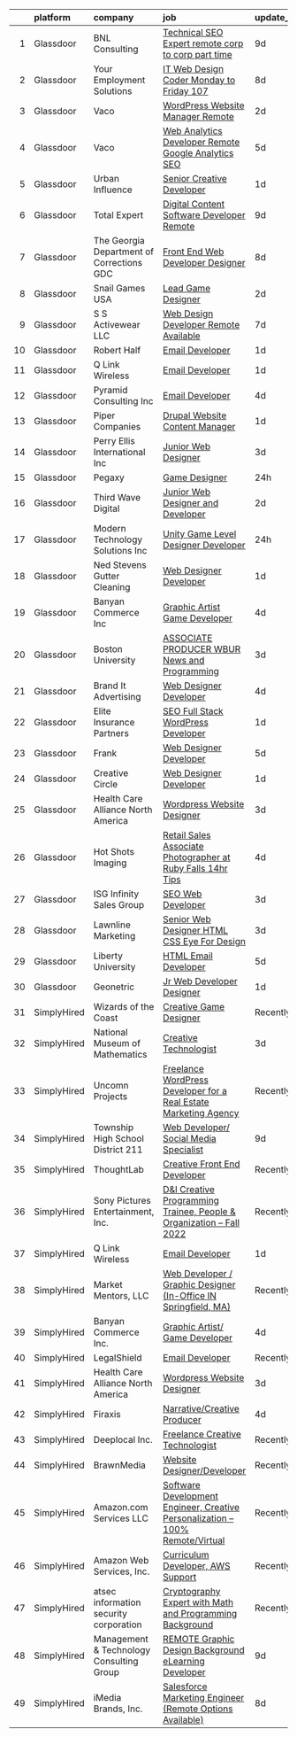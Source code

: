 

|    | platform    | company                                    | job                                                                                                                                                                                                                                                                                                                                                                                                                                                                                                                                                                                                                                                                                                                                                                                                                                                                                                                                                                                                                                                                                                                                                                                                                                                                                                                                                                                                        | update_time   | location                      |
|---:|:------------|:-------------------------------------------|:-----------------------------------------------------------------------------------------------------------------------------------------------------------------------------------------------------------------------------------------------------------------------------------------------------------------------------------------------------------------------------------------------------------------------------------------------------------------------------------------------------------------------------------------------------------------------------------------------------------------------------------------------------------------------------------------------------------------------------------------------------------------------------------------------------------------------------------------------------------------------------------------------------------------------------------------------------------------------------------------------------------------------------------------------------------------------------------------------------------------------------------------------------------------------------------------------------------------------------------------------------------------------------------------------------------------------------------------------------------------------------------------------------------|:--------------|:------------------------------|
|  1 | Glassdoor   | BNL Consulting                             | [Technical SEO Expert  remote  corp to corp  part time ](https://www.glassdoor.com/partner/jobListing.htm?pos=107&ao=1110586&s=58&guid=000001834f691d36abe6ede7abd3ef12&src=GD_JOB_AD&t=SR&vt=w&ea=1&cs=1_51bfea3a&cb=1663484632900&jobListingId=1008125956128&cpc=5E31031E1AFF45A7&jrtk=3-0-1gd7mi7g2i6hs801-1gd7mi7gombjh800-47594a9c03d0d9ee--6NYlbfkN0C_eQCgnQ3dunn2kgXxy7uUxBB8Rm9uGSd45wqHXb30Yhouy9iaZ5tM-buZODdeWhkxcLZ-P8HpVwdiJJkDZwZdqfCN6nBcd16_TJfDogr1G06Jkw1xVd5RFtOvPKtffE1EIfYg4PMn3sFvUuwX5OwMAQzJ6VlzbU0P-e1WfYEJzV9Zh64upAZH5YBNW3e5J3iOblEqOi_xv9feaDQJOLkhNoLKa4ZJLr7pjwuN82Zhydd3ToLVZqXOSdoOILHN6Wd-LpkI0SdNpG8Wjk8SLLlvKEtqzizj8E3VDqWIhhZw4yG6KcsULgCYYM7viGhJakxD8kpzmyzhPAN0gjcr1H1Apu_POTgN5AAtZktI-gBpSFiIX1AIbCN51X_FCCqDsOTi8l5ksbEFRxjXgOlDrbU3FONC85lqEPIoPECGziSu7S3zZJrgMRFfxZOot0kLHl_78A6qwfCczemjMgegqTUKpSENep-uOLZRH5QriWdA8_8YFrrge5j6nmjjCSgRjhN5Ustr74iyZXVyCLpne4uSikUubHrqGzM%3D)                                                                                                                                                                                                                                                                                                                                                                                                                                                                            | 9d            | Remote                        |
|  2 | Glassdoor   | Your Employment Solutions                  | [IT Web Design Coder   Monday to Friday   107 ](https://www.glassdoor.com/partner/jobListing.htm?pos=118&ao=1110586&s=58&guid=000001834f691d36abe6ede7abd3ef12&src=GD_JOB_AD&t=SR&vt=w&ea=1&cs=1_6979a1cb&cb=1663484632901&jobListingId=1008129832807&cpc=3BA4CE39D5B5DEF5&jrtk=3-0-1gd7mi7g2i6hs801-1gd7mi7gombjh800-2c9f59b0f4c277d0--6NYlbfkN0BoX6wpDdJTHeYlimlJm_P1-jbwQr-0B8vfz-ygzljkeGzGbXyjUuiWXLc_5d8-cOPG8TVIKlYBr_2im9kAv8sjZambDVdFbgvfgdvgEiH0xCdnpWeZdbmerImX81Q70XaQRLfItT7xnaEjZ7DjLgF7MEFN_TazJHtm_c3lM__LXVixK_R49ltfx1VHpfffsY4to5yQ-HDQvDbqC1Sl8PCiWWRw5v4afx78r7NwCFgfbSLxaPmQrd5A87_ntSzbs2XWc7FD9q-LrvsiTLpRxqAcrjqF9lwf5uBsDAE4A6lrR1hKwLEPB6AocTwIG8EQ8S21cyLLzgm_R9D1cbos_cyUY9tV9mGWbwknf6hyuQnuRiUBcU4br_Hd75IVDpyVFVUb8CL7EqRCF5obcpeYbsKQOe98_n8Fh7dgKyKKzY-tENz6kNGQ8_xyaswLMkEG3zUqj5UGd7OUAUtF7_LZUUOFtAoJK7x0D0X6o8rhV7x5Br2Shxhly5BQmjzBzDdNFNr4wx2YiE9tLdruYQaoepnd)                                                                                                                                                                                                                                                                                                                                                                                                                                                                                                   | 8d            | Lehi, UT                      |
|  3 | Glassdoor   | Vaco                                       | [WordPress Website Manager  Remote ](https://www.glassdoor.com/partner/jobListing.htm?pos=114&ao=1110586&s=58&guid=000001834f691d36abe6ede7abd3ef12&src=GD_JOB_AD&t=SR&vt=w&ea=1&cs=1_11fe7a76&cb=1663484632901&jobListingId=1008142928457&cpc=3BA4CE39D5B5DEF5&jrtk=3-0-1gd7mi7g2i6hs801-1gd7mi7gombjh800-36227de6d193ad65--6NYlbfkN0D_sybMACCpf9B-677oK5j6rPldVB6BlrVvFjO_o-GJZbzuF-qh4PxErFUqfUsv_6uh3N--8teLPcgLAGb1S6LyM1BR0yY6lnZeg-UoyspQIvZPG2YO4aMbQ5ykvK2qNk6b8_JATgn0hI_WenxAeL6BQ4IVWLgD0dWZnmeCMRumDs-5arFbU1wRrmdtz46Q7XgcJNw0d2KGb1zLxRwKy6-YL3vJGzLeEtceRBq5gfTa6bJq9RB-GejG37Hlu-njRB-6DBjhrF4njPBD1LfgRSTkZuJxua0r3IQ9PDHcqsOI4X8TUm5s31SHVrqMSQk5IMzbKj5Xxvwk6pFT_wrEsA0mN5IcE4LZ9zFWC0FsxNGLJclcBTh1widUx15vvxUTH8cwJC5LgJr00rru0Eti26ZTpCB2YTUbrad3SyWZ1H8p0To_HpN3pS4oan8TJ4WecYTl1XbYBd9zYufnKXqQ4wc_oGdfK0U_WXQrJDa0AJkKMtWhZxT-UiJ8GiuH_vkYxODBfDoEQ1yrXkKL20uDuKX0l-e85CY3XLvRclvN4Juphw%3D%3D)                                                                                                                                                                                                                                                                                                                                                                                                                                                                                  | 2d            | Remote                        |
|  4 | Glassdoor   | Vaco                                       | [Web Analytics Developer   Remote   Google Analytics SEO](https://www.glassdoor.com/partner/jobListing.htm?pos=117&ao=1110586&s=58&guid=000001834f691d36abe6ede7abd3ef12&src=GD_JOB_AD&t=SR&vt=w&ea=1&cs=1_d9c5555c&cb=1663484632901&jobListingId=1008134555657&cpc=8795CF9063CD573D&jrtk=3-0-1gd7mi7g2i6hs801-1gd7mi7gombjh800-7ccc0220a1fe731c--6NYlbfkN0D_sybMACCpf9B-677oK5j6rPldVB6BlrVvFjO_o-GJZbzuF-qh4PxErFUqfUsv_6vXrVyNaVmJE0ot7G2TDITx_iaZeHWGlYAjqBBwl4IxuctF-OI2coy6g4yuOe0TbEuWET8c1We2YFFrVANmcXyQD5tSZWrD75i8XHvuWLgbZ7bYRmW1pBq1KUloM0yVF-kW026t_JErPSV7waNmERVa0W-SXGQt4Z1WZp6GR6ToZA5FffJXKAmGbmWd5fU56X3oiW2_d1-UG31u6YK2vDbQ63x8fD16IzvBbTRGGct3Pet1aXJOwntdBZWT0OnuyWR_12-1ThBr5EtZyOslHyQHEmRQoIJe6xb0fur10MEUAHeW4R_hekSDDeXkFRuYXN6FdAxcMlOf18hLs7KPYKVhpFA1GPWW_AQkLFv4p7KYujSKKdgbOfuGFSWz66L_6yuZIKI-Bx59FODR_sm-Q9IR5Yb5TK1c0JIdCcQHo-2RiIa-OLs2N6Z5MumoNt-nej7BeFkfYMVXfHDMPZ2EfceGvwhm70WhrLc%3D)                                                                                                                                                                                                                                                                                                                                                                                                                                                                           | 5d            | Richmond, VA                  |
|  5 | Glassdoor   | Urban Influence                            | [Senior Creative Developer](https://www.glassdoor.com/partner/jobListing.htm?pos=127&ao=1136043&s=58&guid=000001834f691d36abe6ede7abd3ef12&src=GD_JOB_AD&t=SR&vt=w&cs=1_68102182&cb=1663484632901&jobListingId=1008145206889&jrtk=3-0-1gd7mi7g2i6hs801-1gd7mi7gombjh800-27d6dc21dcf7713e-)                                                                                                                                                                                                                                                                                                                                                                                                                                                                                                                                                                                                                                                                                                                                                                                                                                                                                                                                                                                                                                                                                                                 | 1d            | Remote                        |
|  6 | Glassdoor   | Total Expert                               | [Digital Content Software Developer  Remote ](https://www.glassdoor.com/partner/jobListing.htm?pos=126&ao=1136043&s=58&guid=000001834f691d36abe6ede7abd3ef12&src=GD_JOB_AD&t=SR&vt=w&cs=1_b05ea794&cb=1663484632901&jobListingId=1008127228168&jrtk=3-0-1gd7mi7g2i6hs801-1gd7mi7gombjh800-5008ee07758a40da-)                                                                                                                                                                                                                                                                                                                                                                                                                                                                                                                                                                                                                                                                                                                                                                                                                                                                                                                                                                                                                                                                                               | 9d            | Remote                        |
|  7 | Glassdoor   | The Georgia Department of Corrections  GDC | [Front End Web Developer Designer](https://www.glassdoor.com/partner/jobListing.htm?pos=130&ao=1136043&s=58&guid=000001834f691d36abe6ede7abd3ef12&src=GD_JOB_AD&t=SR&vt=w&ea=1&cs=1_c7e52bca&cb=1663484632904&jobListingId=1008128479544&jrtk=3-0-1gd7mi7g2i6hs801-1gd7mi7gombjh800-ec82e4904aa5b2d1-)                                                                                                                                                                                                                                                                                                                                                                                                                                                                                                                                                                                                                                                                                                                                                                                                                                                                                                                                                                                                                                                                                                     | 8d            | Atlanta, GA                   |
|  8 | Glassdoor   | Snail Games USA                            | [Lead Game Designer](https://www.glassdoor.com/partner/jobListing.htm?pos=111&ao=1110586&s=58&guid=000001834f691d36abe6ede7abd3ef12&src=GD_JOB_AD&t=SR&vt=w&ea=1&cs=1_22ca80d7&cb=1663484632900&jobListingId=1008143273725&cpc=FAE5E775D180B2FB&jrtk=3-0-1gd7mi7g2i6hs801-1gd7mi7gombjh800-a48a39f6903e8687--6NYlbfkN0Cw7niSvkhlOnyUOIKh8iEFaGQrF0ehIy67CPytvastGfTep2RELHiWo27qzTbr0GGrHLuaj4V8iMzZoAKOmLyivAaB5nVetLbQfhWpx9sW8qh85TvtOsJx1zjzDNV66kxqszXKcJogkyY4hg_wbjvwLkeVsGVBemXSK_xMtcwLzyko7ceNTEIoy2LTdUb4mkR8_xF5WQdbQ0FB-j1h4vbezF_MQjfV6mZzvlI9fPOND8G4c5p994QF_qv4Lx-4HmNU0N9GvGqkFuCNEG58_GICtlHSEGv0p9vQvew1HgmELTUw-DqiEtxQEiFDnMTrYWQuL-fJBEkUF0Sh_0XPGhdSalAde0Ya_Ek3GCuewvTOG1rtOcsVt3555bO2O5q2Z5zrV6QSbghObMXJfshErxMsPhiya73aJa897ADuHZ8aoLZ34_ghOPwCDrndkpnmVARqvsYN-yspkjgv6iCEmpr8)                                                                                                                                                                                                                                                                                                                                                                                                                                                                                                                                                                                              | 2d            | Remote                        |
|  9 | Glassdoor   | S S Activewear LLC                         | [Web Design Developer  Remote Available ](https://www.glassdoor.com/partner/jobListing.htm?pos=112&ao=1110586&s=58&guid=000001834f691d36abe6ede7abd3ef12&src=GD_JOB_AD&t=SR&vt=w&ea=1&cs=1_9aca5a71&cb=1663484632901&jobListingId=1008131212019&cpc=F41FEAB56D215062&jrtk=3-0-1gd7mi7g2i6hs801-1gd7mi7gombjh800-e77e0e5672b8281f--6NYlbfkN0Ajr136nt6A_LHOZ7dazkZBMRVGXfFx1UH3hXSlGZi78qV2vh4IIPaG56QxCFgA56BicBY0oInP0QPYJd4kFVbc7huEHz1FXVqLxP8gElzXxfnWXkWC5Tk3amEWpKQOdd2DP_B235foqRfXk2sCy5zcr5ta9uztYyWr8zoLSfktUae741wAEOImCxf8e0o5q_ycQgCe-ixKA06BIbumOe5BLPPJtlkagwve9y4va0OfsQAKsxCenDo-e0egBF_YeVmTaHsb1PpDIe4a3r3BqxCJyFHVQ1NXhLPF4LKmGpCdk8rD5gShrdSq-JP4E2Lk0UORiLV2iRXpDSJfd-B7y9S8wmf-pTmtJa-Lu6jcnmiS6Z7ey3xJ7AIrgu9tzFOB0TY2EuxZpFv82FnFNHeZBk1am-YNIXmc1FnzGJMgT339ehv3uIdwzdh6PXZdWsa0mdpDt41E7j6ol4VgtQKXvOGC4hEfUTmYsI2HAy6b5FXeJVcMUtYz117FO69J9qCRXWGVK1empyqbVSb6k1ocI0_vU9DbvvfbosN-nKLVpqjo_xVDgOz4wrDkebD-_EJ-YEMkf9WPMdQnXVO0T5gCvfCqti9L0gjQwkh0Z7Y5FY7SC2dEFC1JfBR-NTx7lbf0k1P9I55n-jYjBx0qqksNaphyXxACq9XjHSxV-unV65H_HvB83gl4djBz-cvJM-k14XfNnNAt2ddgSthWLF9oK8Mx0Ubd4QF6iV8iu5Nq7S1AGLrcIbWnuUCwSDCJGOcINes%3D)                                                                                                                                                                                                                                                           | 7d            | Bolingbrook, IL               |
| 10 | Glassdoor   | Robert Half                                | [Email Developer](https://www.glassdoor.com/partner/jobListing.htm?pos=115&ao=1110586&s=58&guid=000001834f691d36abe6ede7abd3ef12&src=GD_JOB_AD&t=SR&vt=w&ea=1&cs=1_efd465c1&cb=1663484632901&jobListingId=1008145675095&cpc=155EB9D5185558AF&jrtk=3-0-1gd7mi7g2i6hs801-1gd7mi7gombjh800-1d30b377a342ae9d--6NYlbfkN0CpzDdaQkua3np5pkmj49lKioZwmwxQ-yx5plwbYmV_MzWNBoPgCjn5bOtxNwC6GJ4nMXlh70SbCFcICXIgnZkuA1M2Q3cbZxvyy2idv8eL8hhk9lI80DRwFm1NMXGvI86YHjJOPaVV2F-OE7mVDddpF962aw6WMRMYnU2tZV44lSwwG1i4aejlKty7Vl4zFPBK4S9OMCdiLs5PRqwlY9Lbri1aS34JMEhGv76Pl3kypHKcs-uq--wRNPtLa5bKs52eH41Htyo2iIvCQpzInBCHY-hwfif2rOuBJ5SliD-Pom6its4NNCYCSYKJcSaFOzuXYYEiFmIa_9a6uUYMdlbE8t_COhJ49ZduZERS2r7OfAkurOSVykyURnsQeZgRTvg9yTGb1OBFpFRUz8utqq3ZmGpKKlUid0qy-uCTGPVO0sZEyUtLXYjhOKF5KHEGqMP5rP4ZOUhLP2VZXZ0wbGlV4M8IButjuwM6A3-JrRp5yZ97L-ENe2FmvyTDb6kTqzVFqmaCtdPXK8SX92ibKEfANGll1pcPlwoxDS19s_dpmNpSKEY29PJp)                                                                                                                                                                                                                                                                                                                                                                                                                                                                                                 | 1d            | Denver, CO                    |
| 11 | Glassdoor   | Q Link Wireless                            | [Email Developer](https://www.glassdoor.com/partner/jobListing.htm?pos=102&ao=1110586&s=58&guid=000001834f691d36abe6ede7abd3ef12&src=GD_JOB_AD&t=SR&vt=w&ea=1&cs=1_b5767578&cb=1663484632899&jobListingId=1008145499494&cpc=F9A77EB4FA44235E&jrtk=3-0-1gd7mi7g2i6hs801-1gd7mi7gombjh800-5acae6bc754706ba--6NYlbfkN0C1n-7uwLBmXreK9Hz04i1NaXR3ByHk8AHoFYtQOHcucujL0OejuP43GxcqxQKYyI1W-t8fCmKdoVAY_woidZTYObswFalwwu3_ZBaqOTgQTfoYV6OAR275QxWBvQtRt_08BsXQuZ6eSHeXgyrAJvQD2zODIrOOvmY3b8zt6W3mfgimadwcqXogSco_AI7Ry8OTK8yuMJ7a0qojkSyr0s2PPglbsJAeh1HC0BL-m_ayrjBfW1tzx5YwBtc5r4Ajp2Vdaumyh-BfNd0xsOK3F3Gk-gkC1qeXernU0s7kQE5a17ZJOTnLFq5n5GuqLtmKyC5DHQvd8C8CKqsmB638coUKx2IfkrCO5Z3wc6VxU-o1OHlFyanD4S8uHy4EZkaVjZHi8WsHg6OET7BciQDyOa5dZVZXHxq5jwa_ZRMYx1-hMUusgaAt-Ov5KYSEW_tODS--EKOz10saflWwB_mAqWetk3FLIk08p2iq-G5F-_ioZdyG4jlaN7J65SZ7ico3qB4%3D)                                                                                                                                                                                                                                                                                                                                                                                                                                                                                                                                                   | 1d            | Dania, FL                     |
| 12 | Glassdoor   | Pyramid Consulting  Inc                    | [Email Developer](https://www.glassdoor.com/partner/jobListing.htm?pos=116&ao=1110586&s=58&guid=000001834f691d36abe6ede7abd3ef12&src=GD_JOB_AD&t=SR&vt=w&ea=1&cs=1_f2573190&cb=1663484632901&jobListingId=1008136820963&cpc=47CFDC01B3F81FAC&jrtk=3-0-1gd7mi7g2i6hs801-1gd7mi7gombjh800-26c59646bb73b32a--6NYlbfkN0Bjic9BpODao-m9BEup4myv2yv9o6hanv70kCRpjMjSDcmmrD9YS-C36VMErKkfZpW7u8RJCJF-3yTU9oZ8p-_g7jnvGsWAmlxKSZbEg7m0sbKe6QoybJyi2YaE0NPp8cXkC_vIPWoc9LlCeTuq0RhSDlsrVbU8cpe81JSeiQAh_TVnXrcGp4Wa9pSpcDUFXgdtLN4hZbzY-n7wvWtR1qzN_w1EA1TtlYLsKItDJ4X3pCI-_yiLdAQUBN4BhYOIujYaiQcWOLJdLZcEAWlxuw5g0JRF8WZ949PAFXVHAuHp4-hehmbfsC_mpQhlEbmIpyMO4GVc62LVp5UhCSZOz82KGwW7e7RCXtC-RLTUBLdupp3M6Drh_V93NGT3ftldoKkhx8kJErFSPHdn1Wle7ZG7lLE78odlrMZDeTQafsRNRGubPAiwh3wwy8Dgoz9rRI5hjWiWmfT4JeXCsQ8ZijcC8XI5r--q0MtqKX7g_7igB3LClQh-6dU2H1fBJa0PoJxOQKFWXStG52G8v0-jkqvvr14j3o4UkT3ivVR2pfqiusgPLMei_Ul3XpgPDqxsc4UofY8y1ds4wh-wTL1ZWoiGxkCci2WIwBSr-hZNLpbu36Wp2XGcTUE-4-1ppwoHr_0BTXUcGYKg4msj1hZRY4CIdd3s5-L9lH1aosibWhregvLwFwuP2jj3FFOV5o-tfo6xyzZQtGU36VfW04HvCDGiC2xPlVXnZxJ4pzJPo2EVklzti7Z0jqUa6HS2mZIFWYzUGx2skfA3Vnh3pAxQ_8KkuJswEvQtGPmr0ZXsv4jFN7VzaP8p7MzBZaCG7swG5pQUtXlUrc_pwHBmxk33X8ykY5q_iYBYQudpH6hcyhxW-NztZ0zrQj91I1nPdGAicE4UeTH4XvBeF_ydOC57hO-OcoSw-_i_iOnHDnuuNVj3-zJP5Yklia7DDpM0jWd93ukgLF7cIzBAO0UEDFP66AqEaj3y5H_bYtmScOV4u2MIHdfe4XyRVf2cpVRTEKBVZQZfxE4A0n-f3TlLBvTVaAPV) | 4d            | Dallas, TX                    |
| 13 | Glassdoor   | Piper Companies                            | [Drupal Website Content Manager](https://www.glassdoor.com/partner/jobListing.htm?pos=125&ao=1136043&s=58&guid=000001834f691d36abe6ede7abd3ef12&src=GD_JOB_AD&t=SR&vt=w&cs=1_6fb6124e&cb=1663484632901&jobListingId=1008145364424&jrtk=3-0-1gd7mi7g2i6hs801-1gd7mi7gombjh800-98d7826f6a92a27e-)                                                                                                                                                                                                                                                                                                                                                                                                                                                                                                                                                                                                                                                                                                                                                                                                                                                                                                                                                                                                                                                                                                            | 1d            | Remote                        |
| 14 | Glassdoor   | Perry Ellis International  Inc             | [Junior Web Designer](https://www.glassdoor.com/partner/jobListing.htm?pos=128&ao=1136043&s=58&guid=000001834f691d36abe6ede7abd3ef12&src=GD_JOB_AD&t=SR&vt=w&cs=1_4cd322b3&cb=1663484632901&jobListingId=1008139989073&jrtk=3-0-1gd7mi7g2i6hs801-1gd7mi7gombjh800-7c3a4c1f6a43099e-)                                                                                                                                                                                                                                                                                                                                                                                                                                                                                                                                                                                                                                                                                                                                                                                                                                                                                                                                                                                                                                                                                                                       | 3d            | Miami, FL                     |
| 15 | Glassdoor   | Pegaxy                                     | [Game Designer](https://www.glassdoor.com/partner/jobListing.htm?pos=120&ao=1136043&s=58&guid=000001834f691d36abe6ede7abd3ef12&src=GD_JOB_AD&t=SR&vt=w&ea=1&cs=1_c94b53c8&cb=1663484632901&jobListingId=1008146472001&jrtk=3-0-1gd7mi7g2i6hs801-1gd7mi7gombjh800-91bb9598932d40e7-)                                                                                                                                                                                                                                                                                                                                                                                                                                                                                                                                                                                                                                                                                                                                                                                                                                                                                                                                                                                                                                                                                                                        | 24h           | Remote                        |
| 16 | Glassdoor   | Third Wave Digital                         | [Junior Web Designer and Developer](https://www.glassdoor.com/partner/jobListing.htm?pos=123&ao=1136043&s=58&guid=000001834f691d36abe6ede7abd3ef12&src=GD_JOB_AD&t=SR&vt=w&cs=1_2dc27994&cb=1663484632901&jobListingId=1008143809983&jrtk=3-0-1gd7mi7g2i6hs801-1gd7mi7gombjh800-d5fd06e10e5fcc11-)                                                                                                                                                                                                                                                                                                                                                                                                                                                                                                                                                                                                                                                                                                                                                                                                                                                                                                                                                                                                                                                                                                         | 2d            | Macon, GA                     |
| 17 | Glassdoor   | Modern Technology Solutions  Inc           | [Unity Game Level Designer  Developer](https://www.glassdoor.com/partner/jobListing.htm?pos=109&ao=1110586&s=58&guid=000001834f691d36abe6ede7abd3ef12&src=GD_JOB_AD&t=SR&vt=w&cs=1_f6221751&cb=1663484632900&jobListingId=1008146370177&cpc=E773D000C9BC26FA&jrtk=3-0-1gd7mi7g2i6hs801-1gd7mi7gombjh800-b0e1a1912a79faa8--6NYlbfkN0C26OT7h5zXl7z1yVTYwN1d43osiYS9hmGqw_eY7i5KFzRWaSyxghJjTLzNEsEWeJiAyZTJNCzGiMPRKQnZBS68asV9g5DJjolfUG9bicfCSj_3bCdjL2wC1PonPAr16aI1BAMEWaIFohpAVHcJlc2jm6rlTBjJo1_A_XD-YRiQAU23Lgdta8ZnKfM-yXdhyzxbm3xUnGc38no9WUHRVKhXt2Cc-rIJf_ot4R6ZGBpz_3Aj0iKlWb3QVaJUA_ojIdYUX_3JupeAZ1q5DhgvKNWzSoXRMEax7GPimjMtWSqUMTmz0t5wwbtHfBPlEzvcwqbcLNiKyHEOvkm6sNRz0K7LgShGzZEJ0DFxUzlMWrm28mH65qBhNdtF0eP7xKw1cj53_-xllurDJrxLTMzGM-U8lT5W0RdqFpNwcGxqUo_SBpPms4Bc5M22)                                                                                                                                                                                                                                                                                                                                                                                                                                                                                                                                                                                                                 | 24h           | Huntsville, AL                |
| 18 | Glassdoor   | Ned Stevens Gutter Cleaning                | [Web Designer Developer](https://www.glassdoor.com/partner/jobListing.htm?pos=108&ao=1110586&s=58&guid=000001834f691d36abe6ede7abd3ef12&src=GD_JOB_AD&t=SR&vt=w&ea=1&cs=1_ca517cae&cb=1663484632900&jobListingId=1008145249117&cpc=9C2286EA3771AAF6&jrtk=3-0-1gd7mi7g2i6hs801-1gd7mi7gombjh800-92ba3729d6720e43--6NYlbfkN0AkLpTqwQyOHWZzzBh8L-NJRXeVaRNqbLPAA2fHvkxVuJSLLV_rgQ08NUaPLcDDdaiRI9iK6jQn8J5ezsPbwTlDRK7srl-ykfpmt3l_n0AvFlfSjZ1RrdHiBVvDTO2_uacut2-qB8nyvUhDiFLOk14-qdjvwrX5nKmYuUYySmL6tDhpRCi2mwK2dyD5brS4HJxixg5BjR_Kbqq_8LRg8xjQJn1dGaNRBLUbGuXR-4H7_k7iSrO8LoGi657BjHDcXMMkFZ-o4DbmoOj0hjj4fYVuNxazUHIW3CnuofLubhFDaijpRaiHb8GnmGyRqFRULW5AMGG0rZ6Ji7arRpBYv1EvuPsCnQjiNn9NmTfSB82xl1Rd4B_4ErPIGf8E9D1dGaLsVvb5v9uGXZPGWqMR2n_dTm2lo_h_Q1LAGpaeYP1jBTxMhmlstGZaLmHh9tYUUNfVxlmPggOP1-dY8CCHlTnoamWd3nnEZHBFZXcC7eB-uCOR5O7slD3Eq5U0NW4oeoBYiHzSM71eig%3D%3D)                                                                                                                                                                                                                                                                                                                                                                                                                                                                                                                              | 1d            | Fairfield, NJ                 |
| 19 | Glassdoor   | Banyan Commerce Inc                        | [Graphic Artist  Game Developer](https://www.glassdoor.com/partner/jobListing.htm?pos=101&ao=1110586&s=58&guid=000001834f691d36abe6ede7abd3ef12&src=GD_JOB_AD&t=SR&vt=w&ea=1&cs=1_bb524fa3&cb=1663484632899&jobListingId=1008136768728&cpc=8192C26A3A55C10B&jrtk=3-0-1gd7mi7g2i6hs801-1gd7mi7gombjh800-b7a5a5c1da3a1de3--6NYlbfkN0AJ9YajiwAf1_6xm8q8dI6Igxc08os5d78_r09uaRSAc6DDc6dETsF1svScKdYRdRx6WO1Ng6D809PSCd2g4nQWvTB21EU3EyteFI4Oveo4K2FxviYCy3Xmdksg0vgA7ZoVeG2dNfDqT1Zm5dROFfl9AO7bywAQnOxtaKJjpTU1X9knhHgjF-4Vyqs4Gun4r6_nDAzFDGz7NQR8N9JdhRwtgFguaJ9PRYsJZuvasjdNRDdL4n8JRP56CwjUikiPWuofL1lqdaNNGrNSfrLdvr5RhKw-7VoXp1gGuhgWcyxXJ9gWrLaZcI8xJsO74IbZNdkEKXjOSJUhYUYukK1reOSuUbFntiFwVW8fsSEAK73yijC7P3t_L5rRwaFlYS99tEtKKU26Wle0FdSPKz1AbtQPW25olmh7hOtGsCRhehmH4x6Xku9fpaN3aXswYq4E24nY1dYuvVIdnm6RsNHENef9hhqjcUyXqNlSHkcNqXoRJQ6EnxskaCGE-e9__IXHGurSAL0G5dmEeQ%3D%3D)                                                                                                                                                                                                                                                                                                                                                                                                                                                                                                                      | 4d            | Pompano Beach, FL             |
| 20 | Glassdoor   | Boston University                          | [ASSOCIATE PRODUCER WBUR News and Programming](https://www.glassdoor.com/partner/jobListing.htm?pos=121&ao=1136043&s=58&guid=000001834f691d36abe6ede7abd3ef12&src=GD_JOB_AD&t=SR&vt=w&cs=1_19af3948&cb=1663484632901&jobListingId=1008140987814&jrtk=3-0-1gd7mi7g2i6hs801-1gd7mi7gombjh800-d6277d23e53b53b3-)                                                                                                                                                                                                                                                                                                                                                                                                                                                                                                                                                                                                                                                                                                                                                                                                                                                                                                                                                                                                                                                                                              | 3d            | Boston, MA                    |
| 21 | Glassdoor   | Brand It Advertising                       | [Web Designer Developer](https://www.glassdoor.com/partner/jobListing.htm?pos=104&ao=1110586&s=58&guid=000001834f691d36abe6ede7abd3ef12&src=GD_JOB_AD&t=SR&vt=w&ea=1&cs=1_08d411aa&cb=1663484632899&jobListingId=1008136755499&cpc=71D4EE06E32D485A&jrtk=3-0-1gd7mi7g2i6hs801-1gd7mi7gombjh800-3d7a0861c7f4e1ba--6NYlbfkN0Bzd22Ycjb5AqejbB3GS3A1UGXriJ-kZkBu2e0671QUJFj05XYpQYtfqQskCcE4KEKRKNCbIfddevaNtI6CLEoqz-RPbWSFHTRjXQt70XvNBs1omddiNJn7P6EUi-tJWkAAfFTMoKabsRq-LwcCQjav81TTNKo5YkXIitQz7-_V_H4BgMNeFM_8-3exck3c4nKGCmvszysKXiYTYNImqeOxSJOHOBzUIDWX-NBakJa2liFcC_lAOL1qa5PtwgGLLvDE5saf6hXhG6jeULFZ_xcWZ_BMOF754pTY_nm8onyekmDFbr5I9E5IiNlxTaOp9ZZEr-zvctlnTVY-Am4MLazMW18m0PB2_dw7GZcPfUOFaVolryKU72yWRYWbrmnhxjC47GokJ0JYApxoQtmphiXdtlEsD44Fj0KrKidayDs5qIHBpqlUHoa35pYiZhUhZXtEBsHwG169S1j6cZO4-jYX11HVmC1EhK79c-DGUq1fXRWOvkr8W8l6MntxesDfhG0%3D)                                                                                                                                                                                                                                                                                                                                                                                                                                                                                                                                            | 4d            | Spokane, WA                   |
| 22 | Glassdoor   | Elite Insurance Partners                   | [SEO Full Stack WordPress Developer](https://www.glassdoor.com/partner/jobListing.htm?pos=106&ao=1110586&s=58&guid=000001834f691d36abe6ede7abd3ef12&src=GD_JOB_AD&t=SR&vt=w&ea=1&cs=1_8d7d76c8&cb=1663484632900&jobListingId=1008144836826&cpc=18C9CE28155C17C5&jrtk=3-0-1gd7mi7g2i6hs801-1gd7mi7gombjh800-de1c4f6ab6337efc--6NYlbfkN0B4jp5mfsiLEiFpPCxOna81i2z6rJx9ZIZWhVZJ6SFnYbLlhLJYls-rnyzaN7fnuaBK16gA2D77aFNtLi46QEhx0EfQ0uelaczP_9Ki3jCInMnVnJcxtZEPMFzkQcVxj5jZcucB3f5MVyC8dYVDjInulPIKTAoeR7yvw1UGAH7l_Lz9BT_BSoxFt6gVs3kFpvwt272fU1J9CggWyX2QHfJkx3UOOF31nzBhYsD8d7-dtJHPLiYK0aGDb4F_SfAoNaxPTXVbEMDJ3VJdWo9OxXwr0FStomdOii4g078tucl1LlUnpE_ISxAeLTkcZoIqUQ_F3HViYz3whjy6kZprQFfkFuBJDBsRBe14b9ch_QAzR9VXN7Hku54S003nMYDkPN0ema5AXd_BsX39OfA7GKLiY2_uFo4-EsqEh-iNzgfp1_InBTImh6hcc-21CN6uDvw7MhAduqGg9Peye4yxCdPQZvVKpYNRyFSLtnjZbs5CaOQzu6fK52QLzYKQ4Yj3wgs%3D)                                                                                                                                                                                                                                                                                                                                                                                                                                                                                                                                | 1d            | Remote                        |
| 23 | Glassdoor   | Frank                                      | [Web Designer Developer](https://www.glassdoor.com/partner/jobListing.htm?pos=129&ao=1136043&s=58&guid=000001834f691d36abe6ede7abd3ef12&src=GD_JOB_AD&t=SR&vt=w&ea=1&cs=1_bdbeeb32&cb=1663484632903&jobListingId=1008134596116&jrtk=3-0-1gd7mi7g2i6hs801-1gd7mi7gombjh800-da9fa4a8b324575f-)                                                                                                                                                                                                                                                                                                                                                                                                                                                                                                                                                                                                                                                                                                                                                                                                                                                                                                                                                                                                                                                                                                               | 5d            | Oklahoma City, OK             |
| 24 | Glassdoor   | Creative Circle                            | [Web Designer   Developer](https://www.glassdoor.com/partner/jobListing.htm?pos=110&ao=1110586&s=58&guid=000001834f691d36abe6ede7abd3ef12&src=GD_JOB_AD&t=SR&vt=w&cs=1_0b1d29bb&cb=1663484632900&jobListingId=1008144518073&cpc=48B9F4758953335C&jrtk=3-0-1gd7mi7g2i6hs801-1gd7mi7gombjh800-509f68923e5c071b--6NYlbfkN0BPwlZa85gbT4Q3XYQoU_uQn0Qmw9zd_9UNfmcwtqAVud1yvyq1Z4UAlx1bxhDUi3IylK4O56pvEW6nbq40hYO2z1Zqn6T_tUYXwOh7VB0bbJVVxeqDOCJla6Nk70emjPvRumMlH-6lYRvkogN5p-649NG-Yh8cwCHV7E95Ji0fYIfrknxC576Wr8K0rbP0nJ5SZuSNsBPsFclZGn68lmDw6Y6uKN4KUSB95KCePUTs9IJU30Jg56r2J1Syp0IXNkg3GFEWOn4ERWv1YJDYLSVbIFqBDyMQEXmFkGLOvxzOyalFdS9-oK5ilVqkpNG_pK1qBruoS3V_Mmjg6sbnF3n6ggx86yAQ4Hr46jvOseXgQRDaTu3sBLxdQXo8xOGx8utDlIwEINAMd8fk2OJpPyg49nHFttUHhTtJjP0D6x6dgbLNZh4pPJ3f3R7YGG7ek4qd5o3M_v5d4XAOkrstC2SHpNBylHIvaxntb6YMfBihGYTHh7aZzCCh1s3P8eclahkVpgbIDq-SFg%3D%3D)                                                                                                                                                                                                                                                                                                                                                                                                                                                                                                                                 | 1d            | Irving, TX                    |
| 25 | Glassdoor   | Health Care Alliance North America         | [Wordpress Website Designer](https://www.glassdoor.com/partner/jobListing.htm?pos=124&ao=1136043&s=58&guid=000001834f691d36abe6ede7abd3ef12&src=GD_JOB_AD&t=SR&vt=w&ea=1&cs=1_6262a419&cb=1663484632901&jobListingId=1008138947479&jrtk=3-0-1gd7mi7g2i6hs801-1gd7mi7gombjh800-1337a086eb48cbb5-)                                                                                                                                                                                                                                                                                                                                                                                                                                                                                                                                                                                                                                                                                                                                                                                                                                                                                                                                                                                                                                                                                                           | 3d            | Asheville, NC                 |
| 26 | Glassdoor   | Hot Shots Imaging                          | [Retail Sales Associate Photographer at Ruby Falls  14hr   Tips](https://www.glassdoor.com/partner/jobListing.htm?pos=113&ao=1110586&s=58&guid=000001834f691d36abe6ede7abd3ef12&src=GD_JOB_AD&t=SR&vt=w&ea=1&cs=1_b1779ebc&cb=1663484632901&jobListingId=1008136799489&cpc=42BEC95245890617&jrtk=3-0-1gd7mi7g2i6hs801-1gd7mi7gombjh800-475807753c2dc566--6NYlbfkN0DZ-WRCvVQopeozYGXyDVjaHo0rSGSD3IBZmarR83t3C3rL9Uc_UPXc5kphBXTF3kh0B7L5olNU1AK9DZ7Zo6pe0gZChNvpAwlhHCsr65n4yp06ZAZj7XVcHz_ggzVH8A-FAVAwEwJnTGfhGIzqBzK2OgDFrDMq6_6xfPGovVDprALdvIfi5NtItJO9xb3ssCxLZE6nYWW9SOFx3yJk1uUVSymKSdQQK86AGvBdXgKKHIC5h6Wx_v8jegXQmB2y1GCuQERnKIiPGXtmyq6cNGgEposIUOXcRTL16dufgez1DQAPSEqPSupCTvHufUIn49o7rtzzPByN24T93cCa3sXHZIIOVwk0RM_iQzt-dT2hmGzrgAiom4iFAzuTcmjf7GOaEuSf7ODRLUATz44MxyOyuZKCgTAj9clhvrRAzXcIBJInrcnGHjqzrUpS4kWa9R_A6kwO5UbM5AaqqwDQR57ZixsyA6XQ_mQTfXKr8VfF7wX4KCoShsp2BuVizrqVFgC0yaDJKG6RVTrwmF7hjQ9WvyFdbeF19KF22Rq472s7zg%3D%3D)                                                                                                                                                                                                                                                                                                                                                                                                                                                      | 4d            | Chattanooga, TN               |
| 27 | Glassdoor   | ISG  Infinity Sales Group                  | [SEO Web Developer](https://www.glassdoor.com/partner/jobListing.htm?pos=103&ao=1110586&s=58&guid=000001834f691d36abe6ede7abd3ef12&src=GD_JOB_AD&t=SR&vt=w&ea=1&cs=1_af1081bb&cb=1663484632899&jobListingId=1008140025434&cpc=235F38378B0CF412&jrtk=3-0-1gd7mi7g2i6hs801-1gd7mi7gombjh800-740921ec2d4c110e--6NYlbfkN0BXKvv7PqDen8JuQ0C6qdVYs4fP1Rx4GfxXeDIOdpN9WNjnxthyP9e9Iz-9JOhFKCLR41M8pyzxqXVVuhvhSRFHG2PBeQWqOOAM3BoEO7UipntBz8xAuet6zJ6v1WDjyteK-TqAJR0tiEoVU29t1iURwb-iZz_038jNGFD4iRMAi9Enreh44VUx2bD4-fXzhqwpTWYaU9iL_FhtBh5JIJCd-w7JeHznFWKAXZs-CixW73uP8TKxsJITMZqcsk9SzxXiuWNkpj3mOXgm0wCJ69qT5FCJbr7bM6XjOOjEtUhgZdWFhwr2283LwbYTEhSujc5Kvf5C6yV0gtAVoCj3fZazTnC1S-9hve69SWdhWdg1NIT-dynbqTWEXYxs0AUi8KdIJrZ4wTXZ73qly5XD6yi7vzF8AonrKQkod-7KHhU9UhdXBDDehOeBvPxnTyOyxz6avMpDte5GNKBGNB8_2sYngU8HuLddiaPACH3y9RTx1nejQBBD632r-bpeZryV_A5VvjwYnbb5UQ%3D%3D)                                                                                                                                                                                                                                                                                                                                                                                                                                                                                                                                   | 3d            | Boca Raton, FL                |
| 28 | Glassdoor   | Lawnline Marketing                         | [Senior Web Designer   HTML  CSS    Eye For Design](https://www.glassdoor.com/partner/jobListing.htm?pos=105&ao=1110586&s=58&guid=000001834f691d36abe6ede7abd3ef12&src=GD_JOB_AD&t=SR&vt=w&ea=1&cs=1_7448f444&cb=1663484632900&jobListingId=1008139332643&cpc=DFCAFF9DFE7B86C3&jrtk=3-0-1gd7mi7g2i6hs801-1gd7mi7gombjh800-756d3fff91c15e87--6NYlbfkN0CSgGTbSPgM0xpgWRkp5SRTexU57Zk_6_bZ18eqb9d2QD8eCeh4DToPCFdsFw9Mq38PhjeHZEuVdUJ7KICRHuS5bSRhDzuIPdpl-zlGPJATjopMBUFYSRvn0Hyn71LYs0yL4I6csTiL2jHBbVJMVoFVp3N1-Lh_JaDap3csi9kRgup28Mt5EI0WdNIovdEv1XP7ib5pzZeswnkVmpqT2r_vZlHxSVJTilI1qyEGZWrg89abgo2CYOel-9OkXwp8v2-xqNodH58o9knSqQFimbruI0nxCGh_wgrwZL9SoWoY8OxuiwI3Gw39ocFdKhfQLGBi6P3-ymnVBlkz331JoLJp4EdwAnSVOCjxA221R3PT9D-BW3-FSIQKHFLWVz1NNyj6u_aUVk7ZKd58I9EFtJSQHpkcTuXTEalSgi3m_wzegh4sBjn_UDLUTEvd2g6uKnxCUpgBZEEfJ87yjsT9f267dMhTogyAcXe61EEMWyorYEOqYHJfnhCOeURs9kCU2y2EaG9qfmbnXWWkEx_RyYSGX4fWI_mkoVs%3D)                                                                                                                                                                                                                                                                                                                                                                                                                                                                                 | 3d            | Tampa, FL                     |
| 29 | Glassdoor   | Liberty University                         | [HTML Email Developer](https://www.glassdoor.com/partner/jobListing.htm?pos=119&ao=1136043&s=58&guid=000001834f691d36abe6ede7abd3ef12&src=GD_JOB_AD&t=SR&vt=w&ea=1&cs=1_a9ffc4f8&cb=1663484632901&jobListingId=1008133875364&jrtk=3-0-1gd7mi7g2i6hs801-1gd7mi7gombjh800-c48ae9aaa1031310-)                                                                                                                                                                                                                                                                                                                                                                                                                                                                                                                                                                                                                                                                                                                                                                                                                                                                                                                                                                                                                                                                                                                 | 5d            | Remote                        |
| 30 | Glassdoor   | Geonetric                                  | [Jr  Web Developer   Designer](https://www.glassdoor.com/partner/jobListing.htm?pos=122&ao=1136043&s=58&guid=000001834f691d36abe6ede7abd3ef12&src=GD_JOB_AD&t=SR&vt=w&ea=1&cs=1_c59cab8c&cb=1663484632901&jobListingId=1008145076799&jrtk=3-0-1gd7mi7g2i6hs801-1gd7mi7gombjh800-baad3f8d762912bb-)                                                                                                                                                                                                                                                                                                                                                                                                                                                                                                                                                                                                                                                                                                                                                                                                                                                                                                                                                                                                                                                                                                         | 1d            | Remote                        |
| 31 | SimplyHired | Wizards of the Coast                       | [Creative Game Designer](https://www.simplyhired.com/job/3U5NPAcld9zZ3VOc-NItCD-NzNvgqaZqPjmcmGZRZsaeN5WygOP2eA?q=creative+programmer)                                                                                                                                                                                                                                                                                                                                                                                                                                                                                                                                                                                                                                                                                                                                                                                                                                                                                                                                                                                                                                                                                                                                                                                                                                                                     | Recently      | Renton, WA                    |
| 32 | SimplyHired | National Museum of Mathematics             | [Creative Technologist](https://www.simplyhired.com/job/k6MvJC9PTsU0owiZTjCZmxzNJkqMLSdzNmtpF3TfvIhh_zpaPw0Ovg?q=creative+programmer)                                                                                                                                                                                                                                                                                                                                                                                                                                                                                                                                                                                                                                                                                                                                                                                                                                                                                                                                                                                                                                                                                                                                                                                                                                                                      | 3d            | New York, NY                  |
| 33 | SimplyHired | Uncomn Projects                            | [Freelance WordPress Developer for a Real Estate Marketing Agency](https://www.simplyhired.com/job/JugjPpAxHoBf58U4pvX9y7DfgVl_11tcs7uc7GrK4LL8gXkbqaP_nQ?q=creative+programmer)                                                                                                                                                                                                                                                                                                                                                                                                                                                                                                                                                                                                                                                                                                                                                                                                                                                                                                                                                                                                                                                                                                                                                                                                                           | Recently      | Arizona                       |
| 34 | SimplyHired | Township High School District 211          | [Web Developer/ Social Media Specialist](https://www.simplyhired.com/job/dPbXl6bBpXMH4dl8P0D0CCTmUAsOZFPx0zNuP21F2_1ZFc-cKCdqOw?q=creative+programmer)                                                                                                                                                                                                                                                                                                                                                                                                                                                                                                                                                                                                                                                                                                                                                                                                                                                                                                                                                                                                                                                                                                                                                                                                                                                     | 9d            | Palatine, IL                  |
| 35 | SimplyHired | ThoughtLab                                 | [Creative Front End Developer](https://www.simplyhired.com/job/mgyrVi9xGEdxnGefTgk-b1MEAbWAmB7-1ZjyK984IfKjhJP0_X6Krg?q=creative+programmer)                                                                                                                                                                                                                                                                                                                                                                                                                                                                                                                                                                                                                                                                                                                                                                                                                                                                                                                                                                                                                                                                                                                                                                                                                                                               | Recently      | Remote                        |
| 36 | SimplyHired | Sony Pictures Entertainment, Inc.          | [D&I Creative Programming Trainee, People & Organization – Fall 2022](https://www.simplyhired.com/job/EpAyxWTyVPX_UbPAsA7TkO7bitCYEXBWbFMg2Fms_lyWqrTN_vwa-Q?q=creative+programmer)                                                                                                                                                                                                                                                                                                                                                                                                                                                                                                                                                                                                                                                                                                                                                                                                                                                                                                                                                                                                                                                                                                                                                                                                                        | Recently      | Culver City, CA               |
| 37 | SimplyHired | Q Link Wireless                            | [Email Developer](https://www.simplyhired.com/job/ERKBckmKU_GUZZ9ZCs_7FwORMR8lo-YumrmsSyex9sX_19dVAO-IYQ?q=creative+programmer)                                                                                                                                                                                                                                                                                                                                                                                                                                                                                                                                                                                                                                                                                                                                                                                                                                                                                                                                                                                                                                                                                                                                                                                                                                                                            | 1d            | Dania, FL                     |
| 38 | SimplyHired | Market Mentors, LLC                        | [Web Developer / Graphic Designer (In-Office IN Springfield, MA)](https://www.simplyhired.com/job/FQG5uJ1dss-sRffoAoQ2VcQRgxsuv475Wnb7F9AflVz3v4ZTdM9xDw?q=creative+programmer)                                                                                                                                                                                                                                                                                                                                                                                                                                                                                                                                                                                                                                                                                                                                                                                                                                                                                                                                                                                                                                                                                                                                                                                                                            | Recently      | Springfield, MA               |
| 39 | SimplyHired | Banyan Commerce Inc.                       | [Graphic Artist/ Game Developer](https://www.simplyhired.com/job/xLyNVPe4tT4TDq_ufLJeVveKQHTFI0iKVWKdoNBHrGbelWNDcL5nCQ?q=creative+programmer)                                                                                                                                                                                                                                                                                                                                                                                                                                                                                                                                                                                                                                                                                                                                                                                                                                                                                                                                                                                                                                                                                                                                                                                                                                                             | 4d            | Pompano Beach, FL             |
| 40 | SimplyHired | LegalShield                                | [Email Developer](https://www.simplyhired.com/job/InTvnyVbqqJ0ZXH8aW9nGoLkyyPTA1D_lZhsgxpXdnwKdCgxXf_9kA?q=creative+programmer)                                                                                                                                                                                                                                                                                                                                                                                                                                                                                                                                                                                                                                                                                                                                                                                                                                                                                                                                                                                                                                                                                                                                                                                                                                                                            | Recently      | Remote                        |
| 41 | SimplyHired | Health Care Alliance North America         | [Wordpress Website Designer](https://www.simplyhired.com/job/cbIQwMklaQCY5IagkbKYNhdSNz1bves3CvTbBIVdfpQaOS7vR8xUYw?q=creative+programmer)                                                                                                                                                                                                                                                                                                                                                                                                                                                                                                                                                                                                                                                                                                                                                                                                                                                                                                                                                                                                                                                                                                                                                                                                                                                                 | 3d            | Asheville, NC                 |
| 42 | SimplyHired | Firaxis                                    | [Narrative/Creative Producer](https://www.simplyhired.com/job/YZHsKd0iaVIiMkktLCt5yWjaMqDbEVIhkUk2KHSUENYUKaegeoAHbA?q=creative+programmer)                                                                                                                                                                                                                                                                                                                                                                                                                                                                                                                                                                                                                                                                                                                                                                                                                                                                                                                                                                                                                                                                                                                                                                                                                                                                | 4d            | Maryland City, MD             |
| 43 | SimplyHired | Deeplocal Inc.                             | [Freelance Creative Technologist](https://www.simplyhired.com/job/aZdKdRMIUHN6-uuOdVyZ4lr1zktTyGrlVkrp4_f_MddnbqJNiu7HRQ?q=creative+programmer)                                                                                                                                                                                                                                                                                                                                                                                                                                                                                                                                                                                                                                                                                                                                                                                                                                                                                                                                                                                                                                                                                                                                                                                                                                                            | Recently      | Remote                        |
| 44 | SimplyHired | BrawnMedia                                 | [Website Designer/Developer](https://www.simplyhired.com/job/78BxKl1R6BpfuVu8Kpk-1cxMOjiHDgxQMPxrbQ5J7eWU9PbYxXCHNA?q=creative+programmer)                                                                                                                                                                                                                                                                                                                                                                                                                                                                                                                                                                                                                                                                                                                                                                                                                                                                                                                                                                                                                                                                                                                                                                                                                                                                 | Recently      | Albany, NY                    |
| 45 | SimplyHired | Amazon.com Services LLC                    | [Software Development Engineer, Creative Personalization – 100% Remote/Virtual](https://www.simplyhired.com/job/gdDy5yOnIBoKGIBXVsUuwYxvaeJ8hsoIc484IsmcNzEfmcxq5x7Clw?q=creative+programmer)                                                                                                                                                                                                                                                                                                                                                                                                                                                                                                                                                                                                                                                                                                                                                                                                                                                                                                                                                                                                                                                                                                                                                                                                              | Recently      | Remote                        |
| 46 | SimplyHired | Amazon Web Services, Inc.                  | [Curriculum Developer, AWS Support](https://www.simplyhired.com/job/VJ2mxpB_C3RiZ9WEdGHt_L8L7tDgh2uUlbSQc1Inzt2mb5hjGzhRXQ?q=creative+programmer)                                                                                                                                                                                                                                                                                                                                                                                                                                                                                                                                                                                                                                                                                                                                                                                                                                                                                                                                                                                                                                                                                                                                                                                                                                                          | Recently      | Remote                        |
| 47 | SimplyHired | atsec information security corporation     | [Cryptography Expert with Math and Programming Background](https://www.simplyhired.com/job/H4LrizoSMHHFHvKYc5LIh388etghgRsELUiSMRnwKFjlydQJ6vl85Q?q=creative+programmer)                                                                                                                                                                                                                                                                                                                                                                                                                                                                                                                                                                                                                                                                                                                                                                                                                                                                                                                                                                                                                                                                                                                                                                                                                                   | Recently      | Austin, TX                    |
| 48 | SimplyHired | Management & Technology Consulting Group   | [REMOTE Graphic Design Background eLearning Developer](https://www.simplyhired.com/job/WLcLu83UNc5i4HcxT4Z8_uL0bZw3nZ4xxnR-OnZSWiGkHRaWAxvJyQ?q=creative+programmer)                                                                                                                                                                                                                                                                                                                                                                                                                                                                                                                                                                                                                                                                                                                                                                                                                                                                                                                                                                                                                                                                                                                                                                                                                                       | 9d            | Stone Ridge, NY +24 locations |
| 49 | SimplyHired | iMedia Brands, Inc.                        | [Salesforce Marketing Engineer (Remote Options Available)](https://www.simplyhired.com/job/DYaRfiy0X2wWy_VGEt0WOBC3HtjGCz0Q0QGx5EHvKZkVwMg3g_CmEQ?q=creative+programmer)                                                                                                                                                                                                                                                                                                                                                                                                                                                                                                                                                                                                                                                                                                                                                                                                                                                                                                                                                                                                                                                                                                                                                                                                                                   | 8d            | Remote                        |